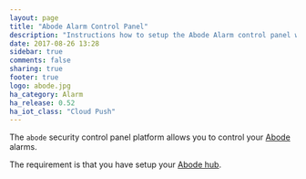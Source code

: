 ```yaml
---
layout: page
title: "Abode Alarm Control Panel"
description: "Instructions how to setup the Abode Alarm control panel within Home Assistant."
date: 2017-08-26 13:28
sidebar: true
comments: false
sharing: true
footer: true
logo: abode.jpg
ha_category: Alarm
ha_release: 0.52
ha_iot_class: "Cloud Push"
---
```



The `abode` security control panel platform allows you to control your [Abode](https://goabode.com/) alarms.

The requirement is that you have setup your [Abode hub](/components/abode/).
